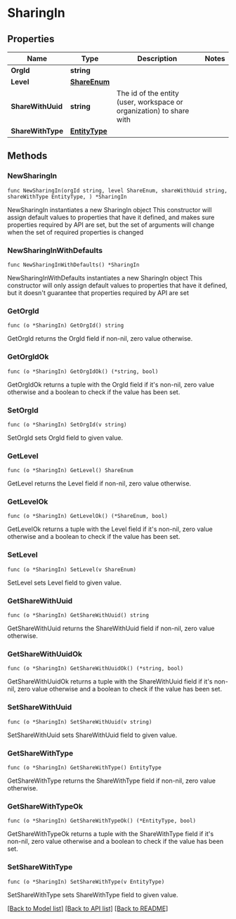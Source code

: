 # SharingIn

## Properties

Name | Type | Description | Notes
------------ | ------------- | ------------- | -------------
**OrgId** | **string** |  | 
**Level** | [**ShareEnum**](ShareEnum.md) |  | 
**ShareWithUuid** | **string** | The id of the entity (user, workspace or organization) to share with | 
**ShareWithType** | [**EntityType**](EntityType.md) |  | 

## Methods

### NewSharingIn

`func NewSharingIn(orgId string, level ShareEnum, shareWithUuid string, shareWithType EntityType, ) *SharingIn`

NewSharingIn instantiates a new SharingIn object
This constructor will assign default values to properties that have it defined,
and makes sure properties required by API are set, but the set of arguments
will change when the set of required properties is changed

### NewSharingInWithDefaults

`func NewSharingInWithDefaults() *SharingIn`

NewSharingInWithDefaults instantiates a new SharingIn object
This constructor will only assign default values to properties that have it defined,
but it doesn't guarantee that properties required by API are set

### GetOrgId

`func (o *SharingIn) GetOrgId() string`

GetOrgId returns the OrgId field if non-nil, zero value otherwise.

### GetOrgIdOk

`func (o *SharingIn) GetOrgIdOk() (*string, bool)`

GetOrgIdOk returns a tuple with the OrgId field if it's non-nil, zero value otherwise
and a boolean to check if the value has been set.

### SetOrgId

`func (o *SharingIn) SetOrgId(v string)`

SetOrgId sets OrgId field to given value.


### GetLevel

`func (o *SharingIn) GetLevel() ShareEnum`

GetLevel returns the Level field if non-nil, zero value otherwise.

### GetLevelOk

`func (o *SharingIn) GetLevelOk() (*ShareEnum, bool)`

GetLevelOk returns a tuple with the Level field if it's non-nil, zero value otherwise
and a boolean to check if the value has been set.

### SetLevel

`func (o *SharingIn) SetLevel(v ShareEnum)`

SetLevel sets Level field to given value.


### GetShareWithUuid

`func (o *SharingIn) GetShareWithUuid() string`

GetShareWithUuid returns the ShareWithUuid field if non-nil, zero value otherwise.

### GetShareWithUuidOk

`func (o *SharingIn) GetShareWithUuidOk() (*string, bool)`

GetShareWithUuidOk returns a tuple with the ShareWithUuid field if it's non-nil, zero value otherwise
and a boolean to check if the value has been set.

### SetShareWithUuid

`func (o *SharingIn) SetShareWithUuid(v string)`

SetShareWithUuid sets ShareWithUuid field to given value.


### GetShareWithType

`func (o *SharingIn) GetShareWithType() EntityType`

GetShareWithType returns the ShareWithType field if non-nil, zero value otherwise.

### GetShareWithTypeOk

`func (o *SharingIn) GetShareWithTypeOk() (*EntityType, bool)`

GetShareWithTypeOk returns a tuple with the ShareWithType field if it's non-nil, zero value otherwise
and a boolean to check if the value has been set.

### SetShareWithType

`func (o *SharingIn) SetShareWithType(v EntityType)`

SetShareWithType sets ShareWithType field to given value.



[[Back to Model list]](../README.md#documentation-for-models) [[Back to API list]](../README.md#documentation-for-api-endpoints) [[Back to README]](../README.md)


